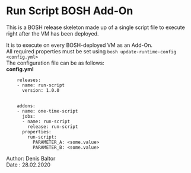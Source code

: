 Run Script BOSH Add-On
=======================
This is a BOSH release skeleton made up of a single script file to execute right after the VM has been deployed. <br>
<p>
It is to execute on every BOSH-deployed VM as an Add-On.<br>
All required properties must be set using <code>bosh update-runtime-config &lt;config.yml&gt;</code><br>
The configuration file can be as follows:<br>
<strong>config.yml</strong><br>
<code>
	releases:
	- name: run-script
	  version: 1.0.0
<br>
	addons:
	- name: one-time-script
	  jobs:
	  - name: run-script
	    release: run-script
	  properties:
	    run-script:
	      PARAMETER_A: &lt;some.value&gt;
	      PARAMETER_B: &lt;some.value&gt;
</code>
</p>
Author: Denis Baltor<br>
Date : 28.02.2020
